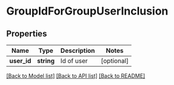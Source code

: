 # GroupIdForGroupUserInclusion

## Properties
Name | Type | Description | Notes
------------ | ------------- | ------------- | -------------
**user_id** | **string** | Id of user | [optional] 

[[Back to Model list]](../README.md#documentation-for-models) [[Back to API list]](../README.md#documentation-for-api-endpoints) [[Back to README]](../README.md)


